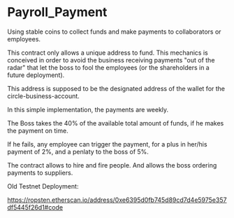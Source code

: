 # Payroll_Payment
Using stable coins to collect funds and make payments to collaborators or employees.

This contract only allows a unique address to fund. This mechanics is conceived in order to avoid the business receiving payments "out of the radar" that let the boss to fool the employees (or the shareholders in a future deployment).

This address is supposed to be the designated address of the wallet for the circle-business-account.

In this simple implementation, the payments are weekly. 

The Boss takes the 40% of the available total amount of funds, if he makes the payment on time.

If he fails, any employee can trigger the payment, for a plus in her/his payment of 2%, and a penlaty to the boss of 5%.

The contract allows to hire and fire people. And allows the boss ordering payments to suppliers.

Old Testnet Deployment:

https://ropsten.etherscan.io/address/0xe6395d0fb745d89cd7d4e5975e357df5445f26d1#code